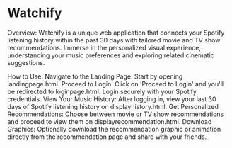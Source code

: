 # Watchify

Overview:
Watchify is a unique web application that connects your Spotify listening history within the past 30 days with tailored movie and TV show recommendations. Immerse in the personalized visual experience, understanding your music preferences and exploring related cinematic suggestions.

How to Use:
Navigate to the Landing Page: Start by opening landingpage.html.
Proceed to Login: Click on 'Proceed to Login' and you'll be redirected to loginpage.html. Login securely with your Spotify credentials.
View Your Music History: After logging in, view your last 30 days of Spotify listening history on displayhistory.html.
Get Personalized Recommendations: Choose between movie or TV show recommendations and proceed to view them on displayrecommendation.html.
Download Graphics: Optionally download the recommendation graphic or animation directly from the recommendation page and share with your friends.